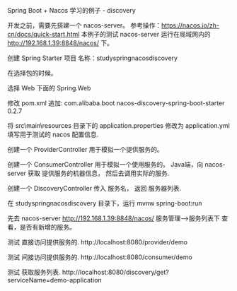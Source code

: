 Spring Boot + Nacos 学习的例子 - discovery


开发之前，需要先搭建一个 nacos-server。
参考操作：https://nacos.io/zh-cn/docs/quick-start.html
本例子的测试 nacos-server 运行在局域网内的 http://192.168.1.39:8848/nacos/ 下。


创建 Spring Starter 项目
名称：studyspringnacosdiscovery



在选择包的时候。

选择 Web 下面的 Spring.Web


修改 pom.xml
追加:
<dependency>
	<groupId>com.alibaba.boot</groupId>
	<artifactId>nacos-discovery-spring-boot-starter</artifactId>
	<version>0.2.7</version>
</dependency>



将 src\main\resources 目录下的 application.properties 修改为 application.yml
填写用于测试的 nacos 配置信息.




创建一个 ProviderController
用于模拟一个提供服务的。

创建一个 ConsumerController
用于模拟一个使用服务的。
Java端，向 nacos-server 获取 提供服务的机器信息， 然后去调用实际的服务.

创建一个 DiscoveryController
传入 服务名， 返回 服务器列表.


在 studyspringnacosdiscovery 目录下，运行
mvnw spring-boot:run


先去 nacos-server 
http://192.168.1.39:8848/nacos/ 
服务管理-->服务列表下
查看，是否有新增的服务。



测试 直接访问提供服务的.
http://localhost:8080/provider/demo


测试 间接访问提供服务的.
http://localhost:8080/consumer/demo


测试 获取服务列表.
http://localhost:8080/discovery/get?serviceName=demo-application

